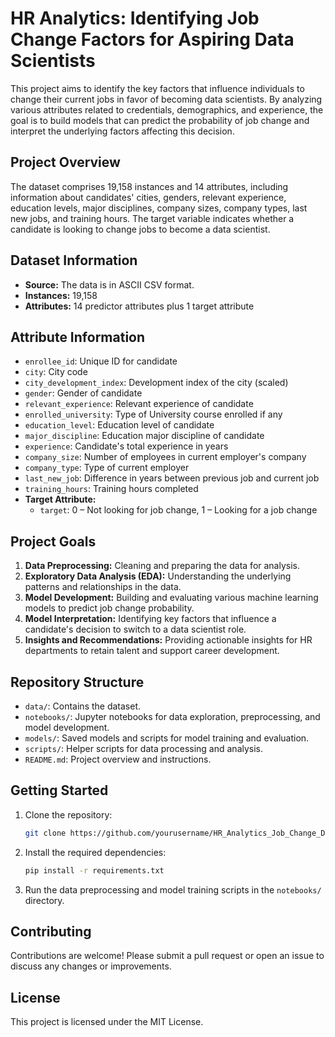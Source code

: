 # HR Analytics: Identifying Job Change Factors for Aspiring Data Scientists

This project aims to identify the key factors that influence individuals to change their current jobs in favor of becoming data scientists. By analyzing various attributes related to credentials, demographics, and experience, the goal is to build models that can predict the probability of job change and interpret the underlying factors affecting this decision.

## Project Overview

The dataset comprises 19,158 instances and 14 attributes, including information about candidates' cities, genders, relevant experience, education levels, major disciplines, company sizes, company types, last new jobs, and training hours. The target variable indicates whether a candidate is looking to change jobs to become a data scientist.

## Dataset Information

- **Source:** The data is in ASCII CSV format.
- **Instances:** 19,158
- **Attributes:** 14 predictor attributes plus 1 target attribute

## Attribute Information

- `enrollee_id`: Unique ID for candidate
- `city`: City code
- `city_development_index`: Development index of the city (scaled)
- `gender`: Gender of candidate
- `relevant_experience`: Relevant experience of candidate
- `enrolled_university`: Type of University course enrolled if any
- `education_level`: Education level of candidate
- `major_discipline`: Education major discipline of candidate
- `experience`: Candidate's total experience in years
- `company_size`: Number of employees in current employer's company
- `company_type`: Type of current employer
- `last_new_job`: Difference in years between previous job and current job
- `training_hours`: Training hours completed
- **Target Attribute:**
  - `target`: 0 – Not looking for job change, 1 – Looking for a job change

## Project Goals

1. **Data Preprocessing:** Cleaning and preparing the data for analysis.
2. **Exploratory Data Analysis (EDA):** Understanding the underlying patterns and relationships in the data.
3. **Model Development:** Building and evaluating various machine learning models to predict job change probability.
4. **Model Interpretation:** Identifying key factors that influence a candidate's decision to switch to a data scientist role.
5. **Insights and Recommendations:** Providing actionable insights for HR departments to retain talent and support career development.

## Repository Structure

- `data/`: Contains the dataset.
- `notebooks/`: Jupyter notebooks for data exploration, preprocessing, and model development.
- `models/`: Saved models and scripts for model training and evaluation.
- `scripts/`: Helper scripts for data processing and analysis.
- `README.md`: Project overview and instructions.

## Getting Started

1. Clone the repository:
    ```bash
    git clone https://github.com/yourusername/HR_Analytics_Job_Change_Data_Scientists.git
    ```
2. Install the required dependencies:
    ```bash
    pip install -r requirements.txt
    ```
3. Run the data preprocessing and model training scripts in the `notebooks/` directory.

## Contributing

Contributions are welcome! Please submit a pull request or open an issue to discuss any changes or improvements.

## License

This project is licensed under the MIT License.

